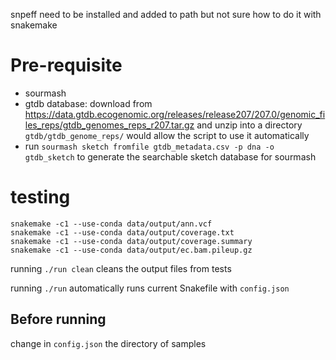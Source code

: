 snpeff need to be installed and added to path but not sure how to do it with snakemake

# Pre-requisite
- sourmash
- gtdb database: download from https://data.gtdb.ecogenomic.org/releases/release207/207.0/genomic_files_reps/gtdb_genomes_reps_r207.tar.gz and unzip into a directory `gtdb/gtdb_genome_reps/` would allow the script to use it automatically
- run `sourmash sketch fromfile gtdb_metadata.csv -p dna -o gtdb_sketch` to generate the searchable sketch database for sourmash

# testing
``` 
snakemake -c1 --use-conda data/output/ann.vcf
snakemake -c1 --use-conda data/output/coverage.txt
snakemake -c1 --use-conda data/output/coverage.summary
snakemake -c1 --use-conda data/output/ec.bam.pileup.gz
```
running `./run clean` cleans the output files from tests

running `./run` automatically runs current Snakefile with `config.json`

## Before running
change in `config.json` the directory of samples
